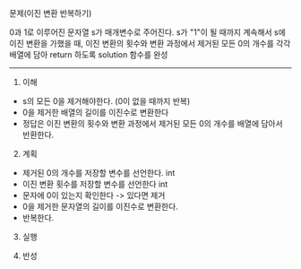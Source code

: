 문제(이진 변환 반복하기)

0과 1로 이루어진 문자열 s가 매개변수로 주어진다. s가 "1"이 될 때까지 계속해서 s에 이진 변환을 가했을 때,
이진 변환의 횟수와 변환 과정에서 제거된 모든 0의 개수를 각각 배열에 담아 return 하도록 solution 함수를 완성

---

1. 이해
- s의 모든 0을 제거해야한다. (0이 없을 때까지 반복)
- 0을 제거한 배열의 길이를 이진수로 변환한다
- 정답은 이진 변환의 횟수와 변환 과정에서 제거된 모든 0의 개수를 배열에 담아서 반환한다.

2. 계획
- 제거된 0의 개수를 저장할 변수를 선언한다. int
- 이진 변환 횟수를 저장할 변수를 선언한다 int
- 문자에 0이 있는지 확인한다 -> 있다면 제거
- 0을 제거한 문자열의 길이를 이진수로 변환한다.
- 반복한다.

3. 실행

4. 반성